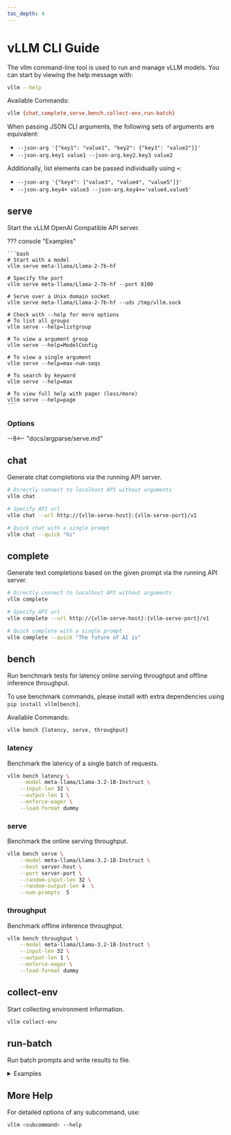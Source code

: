 ```yaml
---
toc_depth: 4
---
```


# vLLM CLI Guide

The vllm command-line tool is used to run and manage vLLM models. You can start by viewing the help message with:

```bash
vllm --help
```

Available Commands:

```bash
vllm {chat,complete,serve,bench,collect-env,run-batch}
```

When passing JSON CLI arguments, the following sets of arguments are equivalent:

- `--json-arg '{"key1": "value1", "key2": {"key3": "value2"}}'`
- `--json-arg.key1 value1 --json-arg.key2.key3 value2`

Additionally, list elements can be passed individually using `+`:

- `--json-arg '{"key4": ["value3", "value4", "value5"]}'`
- `--json-arg.key4+ value3 --json-arg.key4+='value4,value5'`

## serve

Start the vLLM OpenAI Compatible API server.

??? console "Examples"

    ```bash
    # Start with a model
    vllm serve meta-llama/Llama-2-7b-hf

    # Specify the port
    vllm serve meta-llama/Llama-2-7b-hf --port 8100

    # Serve over a Unix domain socket
    vllm serve meta-llama/Llama-2-7b-hf --uds /tmp/vllm.sock

    # Check with --help for more options
    # To list all groups
    vllm serve --help=listgroup

    # To view a argument group
    vllm serve --help=ModelConfig

    # To view a single argument
    vllm serve --help=max-num-seqs

    # To search by keyword
    vllm serve --help=max

    # To view full help with pager (less/more)
    vllm serve --help=page
    ```

### Options

--8<-- "docs/argparse/serve.md"

## chat

Generate chat completions via the running API server.

```bash
# Directly connect to localhost API without arguments
vllm chat

# Specify API url
vllm chat --url http://{vllm-serve-host}:{vllm-serve-port}/v1

# Quick chat with a single prompt
vllm chat --quick "hi"
```

## complete

Generate text completions based on the given prompt via the running API server.

```bash
# Directly connect to localhost API without arguments
vllm complete

# Specify API url
vllm complete --url http://{vllm-serve-host}:{vllm-serve-port}/v1

# Quick complete with a single prompt
vllm complete --quick "The future of AI is"
```

</details>

## bench

Run benchmark tests for latency online serving throughput and offline inference throughput.

To use benchmark commands, please install with extra dependencies using `pip install vllm[bench]`.

Available Commands:

```bash
vllm bench {latency, serve, throughput}
```

### latency

Benchmark the latency of a single batch of requests.

```bash
vllm bench latency \
    --model meta-llama/Llama-3.2-1B-Instruct \
    --input-len 32 \
    --output-len 1 \
    --enforce-eager \
    --load-format dummy
```

### serve

Benchmark the online serving throughput.

```bash
vllm bench serve \
    --model meta-llama/Llama-3.2-1B-Instruct \
    --host server-host \
    --port server-port \
    --random-input-len 32 \
    --random-output-len 4  \
    --num-prompts  5
```

### throughput

Benchmark offline inference throughput.

```bash
vllm bench throughput \
    --model meta-llama/Llama-3.2-1B-Instruct \
    --input-len 32 \
    --output-len 1 \
    --enforce-eager \
    --load-format dummy
```

## collect-env

Start collecting environment information.

```bash
vllm collect-env
```

## run-batch

Run batch prompts and write results to file.

<details>
<summary>Examples</summary>

```bash
# Running with a local file
vllm run-batch \
    -i offline_inference/openai_batch/openai_example_batch.jsonl \
    -o results.jsonl \
    --model meta-llama/Meta-Llama-3-8B-Instruct

# Using remote file
vllm run-batch \
    -i https://raw.githubusercontent.com/vllm-project/vllm/main/examples/offline_inference/openai_batch/openai_example_batch.jsonl \
    -o results.jsonl \
    --model meta-llama/Meta-Llama-3-8B-Instruct
```

</details>

## More Help

For detailed options of any subcommand, use:

```bash
vllm <subcommand> --help
```

